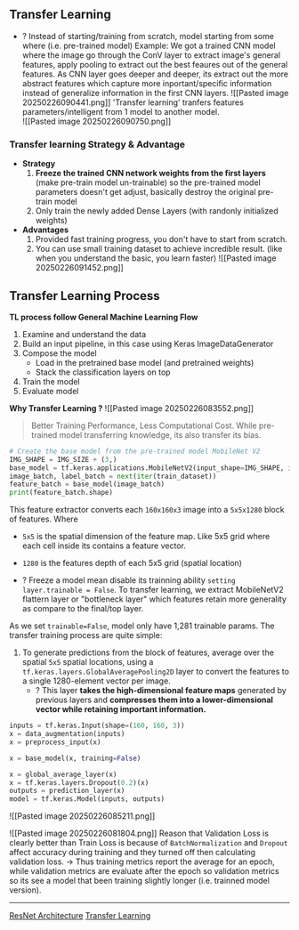 
## Transfer Learning
+ ? Instead of starting/training from scratch, model starting from some where (i.e. pre-trained model)
Example: We got a trained CNN model where the image go through the ConV layer to extract image's general features, apply pooling to extract out the best feaures out of the general features. As CNN layer goes deeper and deeper, its extract out the more abstract features which capture more inportant/specific information instead of generalize information in the first CNN layers.
![[Pasted image 20250226090441.png]]
'Transfer learning' tranfers features parameters/intelligent from 1 model to another model.  
![[Pasted image 20250226090750.png]]
### Transfer learning Strategy & Advantage
+ **Strategy**
	1) **Freeze the trained CNN network weights from the first layers** (make pre-train model un-trainable) so the pre-trained model parameters doesn't get adjust, basically destroy the original pre-train model
	2) Only train the newly added Dense Layers (with randonly initialized weights)
+ **Advantages**
	1) Provided fast training progress, you don't have to start from scratch.
	2) You can use small training dataset to achieve incredible result. (like when you understand the basic, you learn faster)
		![[Pasted image 20250226091452.png]]

## Transfer Learning Process
**TL process follow General Machine Learning Flow**
1. Examine and understand the data
2. Build an input pipeline, in this case using Keras ImageDataGenerator
3. Compose the model
    - Load in the pretrained base model (and pretrained weights)
    - Stack the classification layers on top
4. Train the model
5. Evaluate model

**Why Transfer Learning ?**
![[Pasted image 20250226083552.png]]
> Better Training Performance, Less Computational Cost. While pre-trained model transferring knowledge, its also transfer its bias.  

```python
# Create the base model from the pre-trained model MobileNet V2
IMG_SHAPE = IMG_SIZE + (3,)
base_model = tf.keras.applications.MobileNetV2(input_shape=IMG_SHAPE, include_top=False, weights='imagenet')                                            
image_batch, label_batch = next(iter(train_dataset))
feature_batch = base_model(image_batch)
print(feature_batch.shape)
```
This feature extractor converts each `160x160x3` image into a `5x5x1280` block of features. Where 
+ `5x5` is the spatial dimension of the feature map. Like 5x5 grid where each cell inside its contains a feature vector.
+ `1280` is the features depth of each 5x5 grid (spatial location)

+ ? Freeze a model mean disable its trainning ability `setting layer.trainable = False`.
To transfer learning, we extract MobileNetV2 flattern layer or "bottleneck layer" which features retain more generality as compare to the final/top layer. 

As we set `trainable=False`, model only have 1,281 trainable params. The transfer training process are quite simple:
1) To generate predictions from the block of features, average over the spatial `5x5` spatial locations, using a `tf.keras.layers.GlobalAveragePooling2D` layer to convert the features to a single 1280-element vector per image.
	+ ? This layer **takes the high-dimensional feature maps** generated by previous layers and **compresses them into a lower-dimensional vector while retaining important information.**
```python
inputs = tf.keras.Input(shape=(160, 160, 3))
x = data_augmentation(inputs)
x = preprocess_input(x)

x = base_model(x, training=False)

x = global_average_layer(x)  
x = tf.keras.layers.Dropout(0.2)(x)
outputs = prediction_layer(x)
model = tf.keras.Model(inputs, outputs)
```
![[Pasted image 20250226085211.png]]



![[Pasted image 20250226081804.png]]
Reason that Validation Loss is clearly better than Train Loss is because of `BatchNormalization` and `Dropout` affect accuracy during training and they turned off then calculating validation loss.
-> Thus training metrics report the average for an epoch, while validation metrics are evaluate after the epoch so validation metrics so its see a model that been training slightly longer (i.e.  trainned model version). 





---
[ResNet Architecture](https://youtu.be/nc7FzLiB_AY?si=62M-gm4N3Rr_UTBa)
[Transfer Learning](https://www.youtube.com/watch?v=3gyeDlZqWko)

